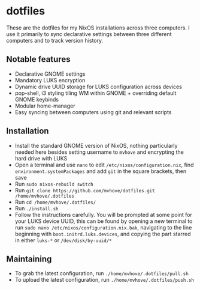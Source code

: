 # dotfiles

These are the dotfiles for my NixOS installations across three computers. I use it primarily to sync declarative settings between three different computers and to track version history.

## Notable features

- Declarative GNOME settings
- Mandatory LUKS encryption
- Dynamic drive UUID storage for LUKS configuration across devices
- pop-shell, i3 styling tiling WM within GNOME + overriding default GNOME keybinds
- Modular home-manager
- Easy syncing between computers using git and relevant scripts

## Installation

- Install the standard GNOME version of NixOS, nothing particularly needed here besides setting username to `mvhove` and encrypting the hard drive with LUKS
- Open a terminal and use `nano` to edit `/etc/nixos/configuration.nix`, find `environment.systemPackages` and add `git` in the square brackets, then save
- Run `sudo nixos-rebuild switch`
- Run `git clone https://github.com/mvhove/dotfiles.git /home/mvhove/.dotfiles`
- Run `cd /home/mvhove/.dotfiles/`
- Run `./install.sh`
- Follow the instructions carefully. You will be prompted at some point for your LUKS device UUID, this can be found by opening a new terminal to run `sudo nano /etc/nixos/configuration.nix.bak`, navigating to the line beginning with `boot.initrd.luks.devices`, and copying the part starred in either `luks-*` or `/dev/disk/by-uuid/*`

## Maintaining

- To grab the latest configuration, run `./home/mvhove/.dotfiles/pull.sh`
- To upload the latest configuration, run `./home/mvhove/.dotfiles/push.sh`